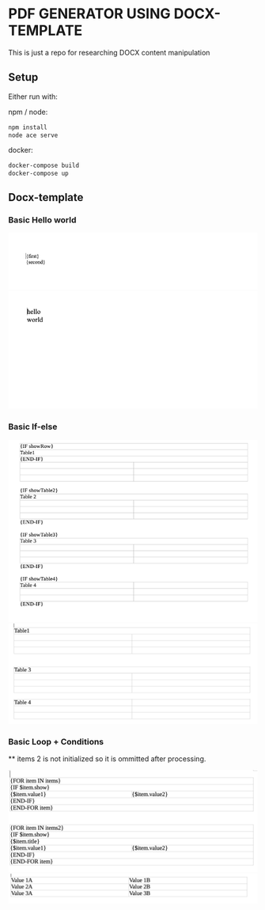 # PDF GENERATOR USING DOCX-TEMPLATE

This is just a repo for researching DOCX content manipulation

## Setup 

Either run with:

npm / node:

``` shell
npm install
node ace serve
``` 

docker:

``` shell
docker-compose build
docker-compose up
```

## Docx-template

### Basic Hello world

![hello-world](docs/hello-world.png) ![hello-world-after](docs/hello-world-after.png)

### Basic If-else

![if-else](docs/if-else.png) ![if-else-after](docs/if-else-after.png)

### Basic Loop + Conditions

** items 2 is not initialized so it is ommitted after processing.

![loop](docs/loop.png) ![loop-after](docs/loop-after.png)
